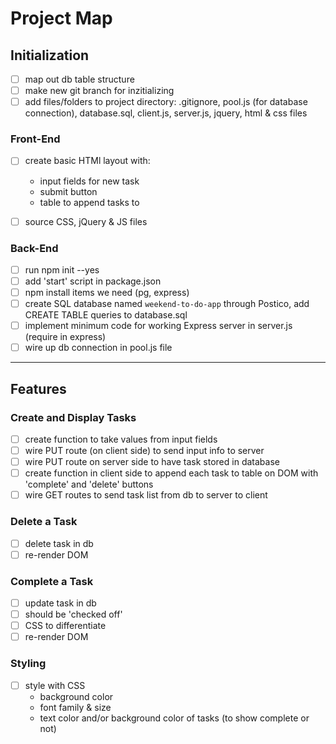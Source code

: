 # Project Map

## Initialization

- [ ] map out db table structure
- [ ] make new git branch for inzitializing
- [ ] add files/folders to project directory: .gitignore, pool.js (for database connection), database.sql, client.js, server.js, jquery, html & css files

### Front-End

- [ ] create basic HTMl layout with:
    * input fields for new task
    * submit button
    * table to append tasks to
- [ ] source CSS, jQuery & JS files


### Back-End

- [ ] run npm init --yes
- [ ] add 'start' script in package.json
- [ ] npm install items we need (pg, express)
- [ ] create SQL database named `weekend-to-do-app` through Postico, add CREATE TABLE queries to database.sql
- [ ] implement minimum code for working Express server in server.js (require in express)
- [ ] wire up db connection in pool.js file

---

## Features

### Create and Display Tasks

- [ ] create function to take values from input fields 
- [ ] wire PUT route (on client side) to send input info to server
- [ ] wire PUT route on server side to have task stored in database
- [ ] create function in client side to append each task to table on DOM with 'complete' and 'delete' buttons
- [ ] wire GET routes to send task list from db to server to client

### Delete a Task

- [ ] delete task in db
- [ ] re-render DOM

### Complete a Task

- [ ] update task in db
- [ ] should be 'checked off'
- [ ] CSS to differentiate
- [ ] re-render DOM

### Styling

- [ ] style with CSS
    * background color
    * font family & size
    * text color and/or background color of tasks (to show complete or not)